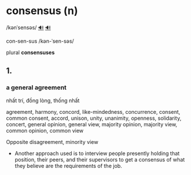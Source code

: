 # consensus (n)

/kənˈsensəs/ [🔊](https://www.oxfordlearnersdictionaries.com/media/english/uk_pron/x/xco/xcons/xconsensus__gb_1.mp3) [🔊](https://www.oxfordlearnersdictionaries.com/media/english/us_pron/x/xco/xcons/xconsensus__us_1.mp3)

con-sen-sus /kən-ˈsen-səs/

plural **consensuses**

## 1.

### a general agreement

nhất trí, đồng lòng, thống nhất

agreement, harmony, concord, like-mindedness, concurrence, consent, common consent, accord, unison, unity, unanimity, openness, solidarity, concert, general opinion, general view, majority opinion, majority view, common opinion, common view

Opposite disagreement, minority view

- Another approach used is to interview people presently holding that position, their peers, and their supervisors to get a consensus of what they believe are the requirements of the job.